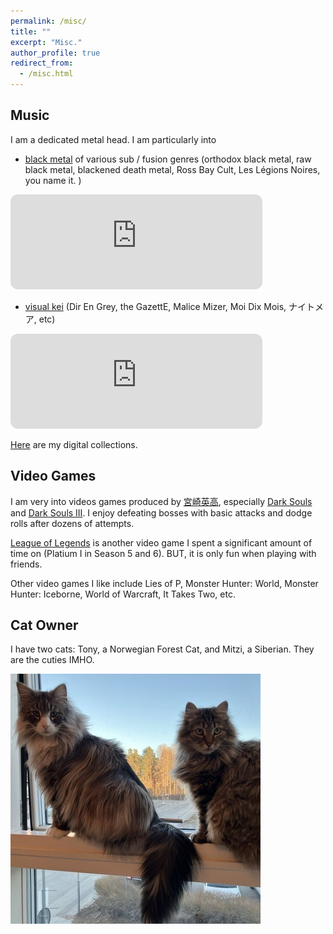 ```yaml
---
permalink: /misc/
title: ""
excerpt: "Misc."
author_profile: true
redirect_from:
  - /misc.html
---
```

## Music
I am a dedicated metal head. I am particularly into
- [black metal](https://en.wikipedia.org/wiki/Black_metal) of various sub / fusion genres (orthodox black metal, raw black metal, blackened death metal, Ross Bay Cult, Les Légions Noires, you name it. )
<iframe style="border-radius:12px" src="https://open.spotify.com/embed/album/0kwa3OW7o3tk5XMxbes7W2?utm_source=generator&theme=0" width="80%" height="152" frameBorder="0" allowfullscreen="" allow="autoplay; clipboard-write; encrypted-media; fullscreen; picture-in-picture" loading="lazy"></iframe>

- [visual kei](https://en.wikipedia.org/wiki/Visual_kei) (Dir En Grey, the GazettE, Malice Mizer, Moi Dix Mois, ナイトメア, etc)
<iframe style="border-radius:12px" src="https://open.spotify.com/embed/album/5pA9JKfA1Bcg6Brhq8nt7i?utm_source=generator&theme=0" width="80%" height="152" frameBorder="0" allowfullscreen="" allow="autoplay; clipboard-write; encrypted-media; fullscreen; picture-in-picture" loading="lazy"></iframe>

[Here](https://bandcamp.com/sariel_filth) are my digital collections.

## Video Games
I am very into videos games produced by [宮崎英高](https://ja.wikipedia.org/wiki/%E5%AE%AE%E5%B4%8E%E8%8B%B1%E9%AB%98), especially [Dark Souls](https://en.wikipedia.org/wiki/Dark_Souls_(video_game)) and [Dark Souls III](https://en.wikipedia.org/wiki/Dark_Souls_III). I enjoy defeating bosses with basic attacks and dodge rolls after dozens of attempts. 

[League of Legends](https://www.leagueoflegends.com/en-us/) is another video game I spent a significant amount of time on (Platium I in Season 5 and 6). BUT, it is only fun when playing with friends.

Other video games I like include Lies of P, Monster Hunter: World, Monster Hunter: Iceborne, World of Warcraft, It Takes Two, etc. 

## Cat Owner
I have two cats: Tony, a Norwegian Forest Cat, and Mitzi, a Siberian. They are the cuties IMHO.

![Alt text for the image](/images/cats.jpg)

